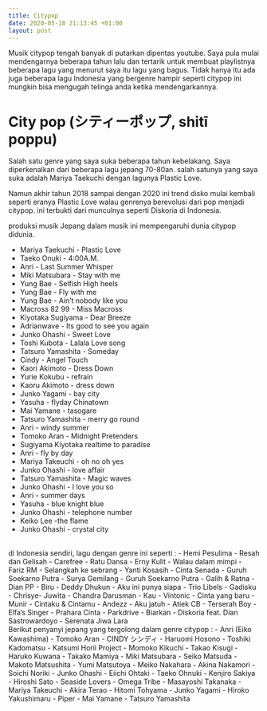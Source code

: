 ```yaml
---
title: Citypop
date: 2020-05-18 21:13:45 +01:00
layout: post
---
```


Musik citypop tengah banyak di putarkan dipentas youtube. Saya pula mulai mendengarnya beberapa tahun lalu dan tertarik untuk membuat playlistnya beberapa lagu yang menurut saya itu lagu yang bagus. Tidak hanya itu ada juga beberapa lagu Indonesia yang bergenre hampir seperti citypop ini mungkin bisa mengugah telinga anda ketika mendengarkannya.

<!-- more -->

# City pop (シティーポップ, shitī poppu) 

Salah satu genre yang saya suka beberapa tahun kebelakang. Saya diperkenalkan dari beberapa lagu jepang 70-80an. salah satunya yang saya suka adalah Mariya Taekuchi dengan lagunya Plastic Love.

Namun akhir tahun 2018 sampai dengan 2020 ini trend disko mulai kembali seperti eranya Plastic Love walau genrenya berevolusi dari pop menjadi citypop. ini terbukti dari munculnya seperti Diskoria di Indonesia.

produksi musik Jepang dalam musik ini mempengaruhi dunia citypop didunia.
<br/>
- Mariya Taekuchi - Plastic Love
- Taeko Onuki - 4:00A.M. 
- Anri - Last Summer Whisper
- Miki Matsubara - Stay with me
- Yung Bae - Selfish High heels
- Yung Bae - Fly with me
- Yung Bae - Ain’t nobody like you
- Macross 82 99 - Miss Macross
- Kiyotaka Sugiyama - Dear Breeze
- Adrianwave - Its good to see you again
- Junko Ohashi - Sweet Love
- Toshi Kubota - Lalala Love song
- Tatsuro Yamashita - Someday
- Cindy - Angel Touch
- Kaori Akimoto - Dress Down
- Yurie Kokubu - refrain
- Kaoru Akimoto - dress down 
- Junko Yagami - bay city
- Yasuha - flyday Chinatown
- Mai Yamane - tasogare
- Tatsuro Yamashita - merry go round
- Anri - windy summer 
- Tomoko Aran - Midnight Pretenders 
- Sugiyama Kiyotaka realtime to paradise
- Anri - fly by day 
- Mariya Takeuchi - oh no oh yes
- Junko Ohashi - love affair
- Tatsuro Yamashita - Magic waves 
- Junko Ohashi - I love you so 
- Anri - summer days 
- Yasuha - blue knight blue
- Junko Ohashi - telephone number
- Keiko Lee -the flame
- Junko Ohashi - crystal city
<br/>
di Indonesia sendiri, lagu dengan genre ini seperti :
- Hemi Pesulima - Resah dan Gelisah
- Carefree - Ratu Dansa
- Erny Kulit - Walau dalam mimpi
- Fariz RM - Selangkah ke sebrang
- Yanti Kosasih - Cinta Senada
- Guruh Soekarno Putra - Surya Gemilang
- Guruh Soekarno Putra - Galih & Ratna
- Dian PP - Biru
- Deddy Dhukun - Aku ini punya siapa
- Trio Libels - Gadisku
- Chrisye- Juwita
- Chandra Darusman - Kau
- Vintonic - Cinta yang baru 
- Munir - Cintaku & Cintamu
- Andezz - Aku jatuh
- Atiek CB - Terserah Boy
- Elfa’s Singer - Prahara Cinta
- Parkdrive - Biarkan
- Diskoria feat. Dian Sastrowardoyo - Serenata Jiwa Lara
<br/>
Berikut penyanyi jepang yang tergolong dalam genre citypop :
- Anri (Eiko Kawashima)
- Tomoko Aran
- CINDY シンディ
- Haruomi Hosono
- Toshiki Kadomatsu
- Katsumi Horii Project
- Momoko Kikuchi 
- Takao Kisugi
- Haruko Kuwana
- Takako Mamiya
- Miki Matsubara
- Seiko Matsuda
- Makoto Matsushita
- Yumi Matsutoya
- Meiko Nakahara
- Akina Nakamori
- Soichi Noriki
- Junko Ohashi
- Eiichi Ohtaki
- Taeko Ohnuki
- Kenjiro Sakiya
- Hiroshi Sato 
- Seaside Lovers
- Omega Tribe 
- Masayoshi Takanaka
- Mariya Takeuchi
- Akira Terao
- Hitomi Tohyama
- Junko Yagami
- Hiroko Yakushimaru
- Piper
- Mai Yamane
- Tatsuro Yamashita